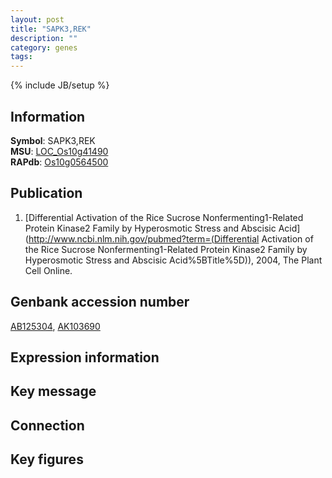 ```yaml
---
layout: post
title: "SAPK3,REK"
description: ""
category: genes
tags: 
---
```

{% include JB/setup %}

## Information
__Symbol__: SAPK3,REK  
__MSU__: [LOC_Os10g41490](http://rice.plantbiology.msu.edu/cgi-bin/ORF_infopage.cgi?orf=LOC_Os10g41490)  
__RAPdb__: [Os10g0564500](http://rapdb.dna.affrc.go.jp/viewer/gbrowse_details/irgsp1?name=Os10g0564500)  

## Publication
1. [Differential Activation of the Rice Sucrose Nonfermenting1-Related Protein Kinase2 Family by Hyperosmotic Stress and Abscisic Acid](http://www.ncbi.nlm.nih.gov/pubmed?term=(Differential Activation of the Rice Sucrose Nonfermenting1-Related Protein Kinase2 Family by Hyperosmotic Stress and Abscisic Acid%5BTitle%5D)), 2004, The Plant Cell Online.

## Genbank accession number
[AB125304](http://www.ncbi.nlm.nih.gov/nuccore/AB125304), [AK103690](http://www.ncbi.nlm.nih.gov/nuccore/AK103690)

## Expression information

## Key message

## Connection

## Key figures


